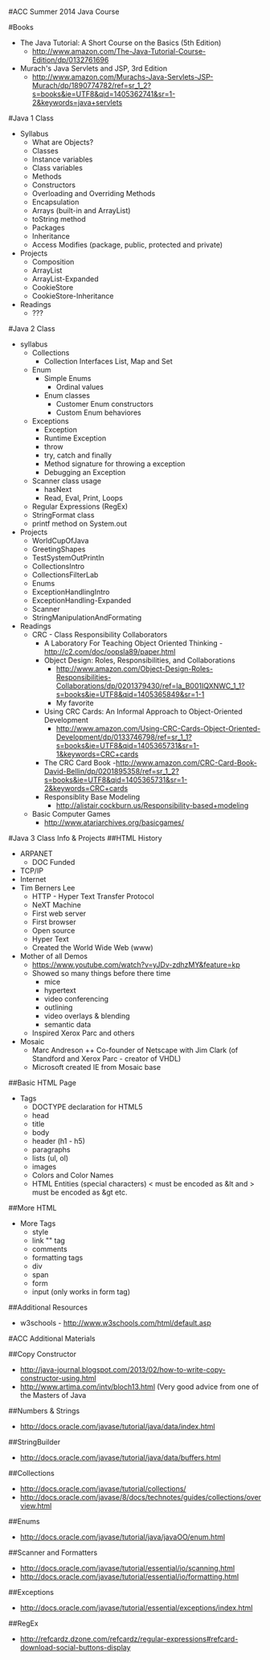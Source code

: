 #ACC Summer 2014 Java Course

#Books
- The Java Tutorial: A Short Course on the Basics (5th Edition)
	- http://www.amazon.com/The-Java-Tutorial-Course-Edition/dp/0132761696
- Murach's Java Servlets and JSP, 3rd Edition 
	- http://www.amazon.com/Murachs-Java-Servlets-JSP-Murach/dp/1890774782/ref=sr_1_2?s=books&ie=UTF8&qid=1405362741&sr=1-2&keywords=java+servlets

#Java 1 Class
- Syllabus
	- What are Objects?
	- Classes
	- Instance variables
	- Class variables
	- Methods
	- Constructors
	- Overloading and Overriding Methods
	- Encapsulation
	- Arrays (built-in and ArrayList)
	- toString method
	- Packages
	- Inheritance
	- Access Modifies (package, public, protected and private)
- Projects
	- Composition
	- ArrayList
	- ArrayList-Expanded
	- CookieStore
	- CookieStore-Inheritance
- Readings
	- ???


#Java 2 Class 
- syllabus
	- Collections
		- Collection Interfaces List, Map and Set
	- Enum
		- Simple Enums
			- Ordinal values
		- Enum classes
			- Customer Enum constructors
			- Custom Enum behaviores
	- Exceptions
		- Exception
		- Runtime Exception
		- throw
		- try, catch and finally
		- Method signature for throwing a exception
		- Debugging an Exception
	- Scanner class usage
		- hasNext
		- Read, Eval, Print, Loops
	- Regular Expressions (RegEx)
	- StringFormat class
	- printf method on System.out
- Projects
	- WorldCupOfJava
	- GreetingShapes
	- TestSystemOutPrintln
	- CollectionsIntro
	- CollectionsFilterLab
	- Enums
	- ExceptionHandlingIntro
	- ExceptionHandling-Expanded
	- Scanner
	- StringManipulationAndFormating
- Readings
	- CRC - Class Responsibility Collaborators
	    - A Laboratory For Teaching Object Oriented Thinking
	    		- http://c2.com/doc/oopsla89/paper.html
		- Object Design: Roles, Responsibilities, and Collaborations
			- http://www.amazon.com/Object-Design-Roles-Responsibilities-Collaborations/dp/0201379430/ref=la_B001IQXNWC_1_1?s=books&ie=UTF8&qid=1405365849&sr=1-1
			- My favorite
		- Using CRC Cards: An Informal Approach to Object-Oriented Development
			- http://www.amazon.com/Using-CRC-Cards-Object-Oriented-Development/dp/0133746798/ref=sr_1_1?s=books&ie=UTF8&qid=1405365731&sr=1-1&keywords=CRC+cards
		- The CRC Card Book
			-http://www.amazon.com/CRC-Card-Book-David-Bellin/dp/0201895358/ref=sr_1_2?s=books&ie=UTF8&qid=1405365731&sr=1-2&keywords=CRC+cards
		- Responsiblity Base Modeling
			- http://alistair.cockburn.us/Responsibility-based+modeling
	- Basic Computer Games 
		- http://www.atariarchives.org/basicgames/


#Java 3 Class Info & Projects
##HTML History
* ARPANET
	+ DOC Funded
* TCP/IP
* Internet
* Tim Berners Lee
	+ HTTP - Hyper Text Transfer Protocol
	+ NeXT Machine
	+ First web server
	+ First browser
	+ Open source
	+ Hyper Text
	+ Created the World Wide Web (www)
* Mother of all Demos
	+ https://www.youtube.com/watch?v=yJDv-zdhzMY&feature=kp
	+ Showed so many things before there time
		+ mice
		+ hypertext
		+ video conferencing
		+ outlining
		+ video overlays & blending
		+ semantic data
	+ Inspired Xerox Parc and others
* Mosaic
	+ Marc Andreson
		++ Co-founder of Netscape with Jim Clark (of Standford and Xerox Parc - creator of VHDL)
	+ Microsoft created IE from Mosaic base
	
##Basic HTML Page
* Tags
	+ DOCTYPE declaration for HTML5 
	+ head
	+ title
	+ body
	+ header (h1 - h5)
	+ paragraphs
	+ lists (ul, ol)
	+ images
	+ Colors and Color Names
	+ HTML Entities (special characters) < must be encoded as &lt and > must be encoded as &gt etc.
	
##More HTML 
* More Tags
	+ style
	+ link "<a>" tag
	+ comments
	+ formatting tags
	+ div
	+ span
	+ form
	+ input (only works in form tag)

##Additional Resources
* w3schools - http://www.w3schools.com/html/default.asp

#ACC Additional Materials

##Copy Constructor
- http://java-journal.blogspot.com/2013/02/how-to-write-copy-constructor-using.html
- http://www.artima.com/intv/bloch13.html  (Very good advice from one of the Masters of Java

##Numbers & Strings
- http://docs.oracle.com/javase/tutorial/java/data/index.html

##StringBuilder
- http://docs.oracle.com/javase/tutorial/java/data/buffers.html

##Collections
- http://docs.oracle.com/javase/tutorial/collections/
- http://docs.oracle.com/javase/8/docs/technotes/guides/collections/overview.html

##Enums
- http://docs.oracle.com/javase/tutorial/java/javaOO/enum.html

##Scanner and Formatters
- http://docs.oracle.com/javase/tutorial/essential/io/scanning.html
- http://docs.oracle.com/javase/tutorial/essential/io/formatting.html

##Exceptions
- http://docs.oracle.com/javase/tutorial/essential/exceptions/index.html

##RegEx 
- http://refcardz.dzone.com/refcardz/regular-expressions#refcard-download-social-buttons-display
